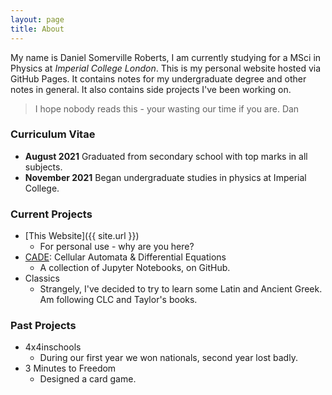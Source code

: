 ```yaml
---
layout: page
title: About
---
```


My name is Daniel Somerville Roberts, I am currently studying for a MSci in Physics at *Imperial College London*. This is my personal website hosted via GitHub Pages. It contains notes for my undergraduate degree and other notes in general. It also contains side projects I've been working on.

>I hope nobody reads this - your wasting our time if you are. Dan

### Curriculum Vitae
* **August 2021** Graduated from secondary school with top marks in all subjects.
* **November 2021** Began undergraduate studies in physics at Imperial College.

### Current Projects
* [This Website]({{ site.url }})
  * For personal use - why are you here?
* [CADE](https://github.com/dansomrob/CADE): Cellular Automata & Differential Equations
  * A collection of Jupyter Notebooks, on GitHub.
* Classics
  * Strangely, I've decided to try to learn some Latin and Ancient Greek. Am following CLC and Taylor's books.

### Past Projects
* 4x4inschools
  * During our first year we won nationals, second year lost badly.
* 3 Minutes to Freedom
  * Designed a card game.
